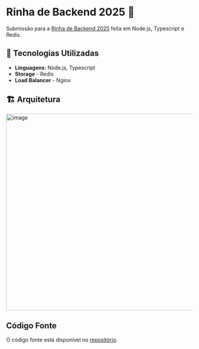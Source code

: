 # Rinha de Backend 2025 💸

Submissão para a [Rinha de Backend 2025](https://github.com/rinhahub/rinha-de-backend-2025) feita em Node.js, Typescript e Redis.

## 🚀 Tecnologias Utilizadas

- **Linguagens**: Node.js, Typescript
- **Storage** - Redis
- **Load Balancer** - Nginx

## 🏗️ Arquitetura

  <img width="965" height="532" alt="image" src="https://github.com/user-attachments/assets/e5e41933-b19f-440c-9492-50eb883ed177" />

## Código Fonte

O código fonte está disponível no [repositório](https://github.com/joaoulian/rinha-de-backend-2025).
